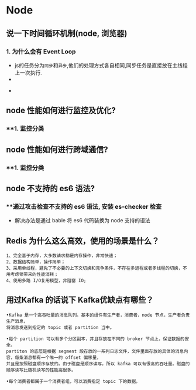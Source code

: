 # Node

## 说一下时间循环机制(node, 浏览器)
### **1. 为什么会有 Event Loop**
- js的任务分为`同步`和`异步`,他们的处理方式各自相同,同步任务是直接放在主线程上一次执行.
-  
-  
  > 

## node 性能如何进行监控及优化?
### **1. 监控分类


## node 性能如何进行跨域通信?
### **1. 监控分类

## node 不支持的 es6 语法?
### **通过攻击检查不支持的 es6 语法, 安装 es-checker 检查
- 解决办法是通过 bable 将 es6 代码装换为 node 支持的语法

## Redis 为什么这么高效，使用的场景是什么？
```
1、完全基于内存，大多数请求都是内存操作，非常快速； 
2、数据结构简单，操作简单； 
3、采用单线程，避免了不必要的上下文切换和竞争条件，不存在多进程或者多线程的切换，不用考虑锁带来的性能消耗； 
4、使用多路 I/O复用模型，非阻塞 IO;
```

## 用过Kafka 的话说下 Kafka优缺点有哪些？
```
•Kafka 是一个高吞吐量的消息队列。基本的组件有生产者，消费者，node 节点，生产者负责生产消息，
将消息发送到指定的 topic 或者 partition 当中。

​•每个 partition 可以有多个分区副本，并且存放在不同的 broker 节点上，保证数据的安全。
partiton 的底层是根据 segment 段存放的一系列日志文件，文件里面存放的具体的消息内容，每条消息都有一个唯一的 offset 偏移量，
并且是按照磁盘顺序存放的。由于磁盘是顺序读写，所以 kafka 可以有很高的吞吐量。磁盘的顺序读写比随机读写的性能高很多。

•每个消费者都属于一个消费者组，可以消费指定 topic 下的数据。
```